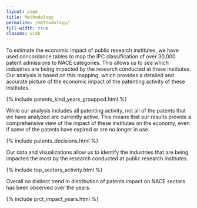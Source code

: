```yaml
---
layout: page
title: Methodology
permalink: /methodology/
full-width: true
classes: wide
---
```



To estimate the economic impact of public research institutes, we have used concordance tables to map the IPC classification of over 30,000 patent admissions to NACE categories. This allows us to see which industries are being impacted by the research conducted at these institutes. Our analysis is based on this mapping, which provides a detailed and accurate picture of the economic impact of the patenting activity of these institutes.

{% include patents_kind_years_groupped.html %}


While our analysis includes all patenting activity, not all of the patents that we have analyzed are currently active. 
This means that our results provide a comprehensive view of the impact of these institutes on the economy, even if some of the patents have expired or are no longer in use.

{% include patents_decisions.html %}


Our data and visualizations allow us to identify the industries that are being impacted the most by the research conducted at public research institutes. 


{% include top_sectors_activity.html %}


Overall no distinct trend in distribution of patents impact on NACE sectors has been observed over the years.

{% include prct_impact_years.html %}